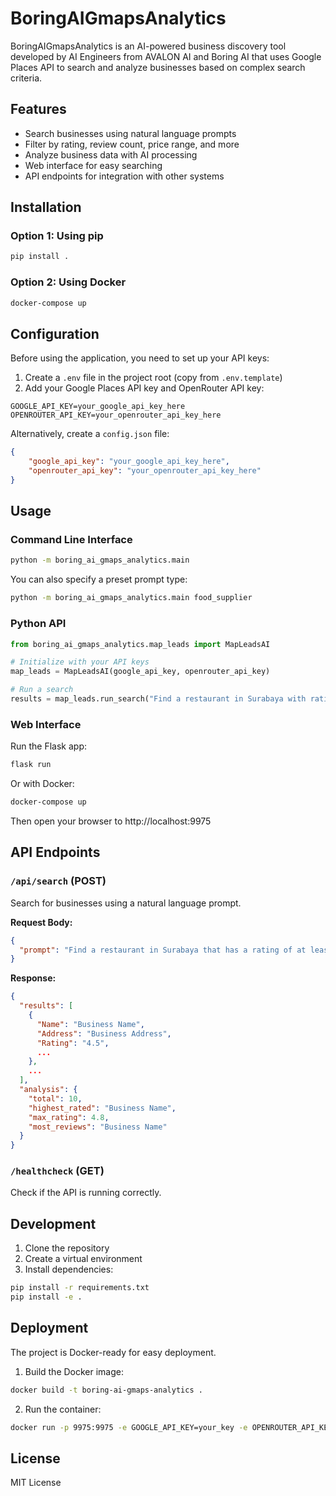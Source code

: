 # BoringAIGmapsAnalytics

BoringAIGmapsAnalytics is an AI-powered business discovery tool developed by AI Engineers from AVALON AI and Boring AI that uses Google Places API to search and analyze businesses based on complex search criteria.

## Features

- Search businesses using natural language prompts
- Filter by rating, review count, price range, and more
- Analyze business data with AI processing
- Web interface for easy searching
- API endpoints for integration with other systems

## Installation

### Option 1: Using pip

```bash
pip install .
```

### Option 2: Using Docker

```bash
docker-compose up
```

## Configuration

Before using the application, you need to set up your API keys:

1. Create a `.env` file in the project root (copy from `.env.template`)
2. Add your Google Places API key and OpenRouter API key:

```
GOOGLE_API_KEY=your_google_api_key_here
OPENROUTER_API_KEY=your_openrouter_api_key_here
```

Alternatively, create a `config.json` file:

```json
{
    "google_api_key": "your_google_api_key_here",
    "openrouter_api_key": "your_openrouter_api_key_here"
}
```

## Usage

### Command Line Interface

```bash
python -m boring_ai_gmaps_analytics.main
```

You can also specify a preset prompt type:

```bash
python -m boring_ai_gmaps_analytics.main food_supplier
```

### Python API

```python
from boring_ai_gmaps_analytics.map_leads import MapLeadsAI

# Initialize with your API keys
map_leads = MapLeadsAI(google_api_key, openrouter_api_key)

# Run a search
results = map_leads.run_search("Find a restaurant in Surabaya with rating above 4.0")
```

### Web Interface

Run the Flask app:

```bash
flask run
```

Or with Docker:

```bash
docker-compose up
```

Then open your browser to http://localhost:9975

## API Endpoints

### `/api/search` (POST)

Search for businesses using a natural language prompt.

**Request Body:**
```json
{
  "prompt": "Find a restaurant in Surabaya that has a rating of at least 4.0"
}
```

**Response:**
```json
{
  "results": [
    {
      "Name": "Business Name",
      "Address": "Business Address",
      "Rating": "4.5",
      ...
    },
    ...
  ],
  "analysis": {
    "total": 10,
    "highest_rated": "Business Name",
    "max_rating": 4.8,
    "most_reviews": "Business Name"
  }
}
```

### `/healthcheck` (GET)

Check if the API is running correctly.

## Development

1. Clone the repository
2. Create a virtual environment
3. Install dependencies:
```bash
pip install -r requirements.txt
pip install -e .
```

## Deployment

The project is Docker-ready for easy deployment. 

1. Build the Docker image:
```bash
docker build -t boring-ai-gmaps-analytics .
```

2. Run the container:
```bash
docker run -p 9975:9975 -e GOOGLE_API_KEY=your_key -e OPENROUTER_API_KEY=your_key boring-ai-gmaps-analytics
```

## License

MIT License